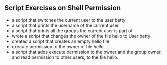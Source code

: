 ## Script Exercises on Shell Permission

-  a script that switches the current user to the user betty 
-  a script that prints the username of the current user
-  a script that prints all the groups the current user is part of
-  wrote a script that changes the owner of the file hello to User betty
- created a script that creates an empty hello file
- execute permission to the owner of file hello
- a script that adds execute permission to the owner and the group owner, and read permission to other users, to the file hello.
